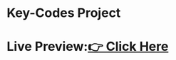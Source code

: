 # Key-Codes Project
<h1>Live Preview:<a href="https://akashasahu07.github.io/Key-Codes/">👉 Click Here</a>